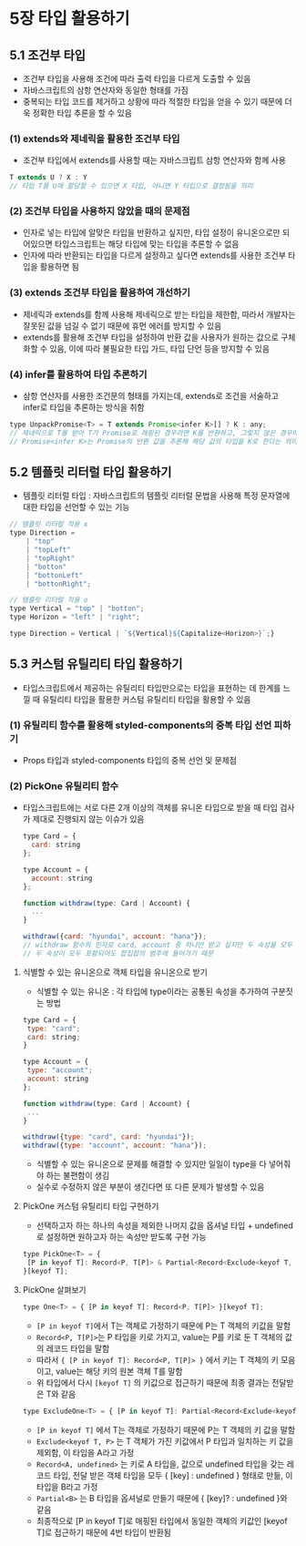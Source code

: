 # 5장 타입 활용하기

## 5.1 조건부 타입

- 조건부 타입을 사용해 조건에 따라 출력 타입을 다르게 도출할 수 있음
- 자바스크립트의 삼항 연산자와 동일한 형태를 가짐
- 중복되는 타입 코드를 제거하고 상황에 따라 적절한 타입을 얻을 수 있기 때문에 더욱 정확한 타입 추론을 할 수 있음

### (1) extends와 제네릭을 활용한 조건부 타입

- 조건부 타입에서 extends를 사용할 때는 자바스크립트 삼항 연산자와 함께 사용

```jsx
T extends U ? X : Y
// 타입 T를 U에 할당할 수 있으면 X 타입, 아니면 Y 타입으로 결정됨을 의미
```

### (2) 조건부 타입을 사용하지 않았을 때의 문제점

- 인자로 넣는 타입에 알맞은 타입을 반환하고 싶지만, 타입 설정이 유니온으로만 되어있으면 타입스크립트는 해당 타입에 맞는 타입을 추론할 수 없음
- 인자에 따라 반환되는 타입을 다르게 설정하고 싶다면 extends를 사용한 조건부 타입을 활용하면 됨

### (3) extends 조건부 타입을 활용하여 개선하기

- 제네릭과 extends를 함께 사용해 제네릭으로 받는 타입을 제한함, 따라서 개발자는 잘못된 값을 넘길 수 없기 때문에 휴먼 에러를 방지할 수 있음
- extends를 활용해 조건부 타입을 설정하여 반환 값을 사용자가 원하는 값으로 구체화할 수 있음, 이에 따라 불필요한 타입 가드, 타입 단언 등을 방지할 수 있음

### (4) infer를 활용하여 타입 추론하기

- 삼항 연산자를 사용한 조건문의 형태를 가지는데, extends로 조건을 서술하고 infer로 타입을 추론하는 방식을 취함

```jsx
type UnpackPromise<T> = T extends Promise<infer K>[] ? K : any;
// 제네릭으로 T를 받아 T가 Promise로 래핑된 경우라면 K를 반환하고, 그렇지 않은 경우에는 any를 반환함
// Promise<infer K>는 Promise의 반환 값을 추론해 해당 값의 타입을 K로 한다는 의미
```

## 5.2 템플릿 리터럴 타입 활용하기

- 템플릿 리터럴 타입 : 자바스크립트의 템플릿 리터럴 문법을 사용해 특정 문자열에 대한 타입을 선언할 수 있는 기능

```jsx
// 템플릿 리터럴 적용 x
type Direction =
	| "top"
	| "topLeft"
	| "topRight"
	| "botton"
	| "bottonLeft"
	| "bottonRight";

// 템플릿 리터럴 적용 o
type Vertical = "top" | "botton";
type Horizon = "left" | "right";

type Direction = Vertical | `${Vertical}${Capitalize<Horizon>}`;}
```

## 5.3 커스텀 유틸리티 타입 활용하기

- 타입스크립트에서 제공하는 유틸리티 타입만으로는 타입을 표현하는 데 한계를 느낄 때 유틸리티 타입을 활용한 커스텀 유틸리티 타입을 활용할 수 있음

### (1) 유틸리티 함수를 활용해 styled-components의 중복 타입 선언 피하기

- Props 타입과 styled-components 타입의 중복 선언 및 문제점

### (2) PickOne 유틸리티 함수

- 타입스크립트에는 서로 다른 2개 이상의 객체를 유니온 타입으로 받을 때 타입 검사가 제대로 진행되지 않는 이슈가 있음
  ```jsx
  type Card = {
  	card: string
  };

  type Account = {
  	account: string
  };

  function withdraw(type: Card | Account) {
  	...
  }

  withdraw({card: "hyundai", account: "hana"});
  // withdraw 함수의 인자로 card, account 중 하나만 받고 싶지만 두 속성을 모두 받아도 타입 에러가 발생하지 않음
  // 두 속성이 모두 포함되어도 합집합의 범주에 들어가기 때문
  ```

1. 식별할 수 있는 유니온으로 객체 타입을 유니온으로 받기

   - 식별할 수 있는 유니온 : 각 타입에 type이라는 공통된 속성을 추가하여 구분짓는 방법

   ```jsx
   type Card = {
   	type: "card";
   	card: string;
   }

   type Account = {
   	type: "account";
   	account: string
   };

   function withdraw(type: Card | Account) {
   	...
   }

   withdraw({type: "card", card: "hyundai"});
   withdraw({type: "account", account: "hana"});
   ```

   - 식별할 수 있는 유니온으로 문제를 해결할 수 있지만 일일이 type을 다 넣어줘야 하는 불편함이 생김
   - 실수로 수정하지 않은 부분이 생긴다면 또 다른 문제가 발생할 수 있음

2. PickOne 커스텀 유틸리티 타입 구현하기

   - 선택하고자 하는 하나의 속성을 제외한 나머지 값을 옵셔널 타입 + undefined로 설정하면 원하고자 하는 속성만 받도록 구현 가능

   ```jsx
   type PickOne<T> = {
   	[P in keyof T]: Record<P, T[P]> & Partial<Record<Exclude<keyof T, P>, undefined>>;
   }[keyof T];
   ```

3. PickOne 살펴보기

   ```jsx
   type One<T> = { [P in keyof T]: Record<P, T[P]> }[keyof T];
   ```

   - `[P in keyof T]`에서 T는 객체로 가정하기 때문에 P는 T 객체의 키값을 말함
   - `Record<P, T[P]>`는 P 타입을 키로 가지고, value는 P를 키로 둔 T 객체의 값의 레코드 타입을 말함
   - 따라서 `{ [P in keyof T]: Record<P, T[P]> }` 에서 키는 T 객체의 키 모음이고, value는 해당 키의 원본 객체 T를 말함
   - 위 타입에서 다시 `[keyof T]` 의 키값으로 접근하기 때문에 최종 결과는 전달받은 T와 같음

   ```jsx
   type ExcludeOne<T> = { [P in keyof T]: Partial<Record<Exclude<keyof T, P>, undefined>> }[keyof T];
   ```

   - `[P in keyof T]` 에서 T는 객체로 가정하기 때문에 P는 T 객체의 키 값을 말함
   - `Exclude<keyof T, P>` 는 T 객체가 가진 키값에서 P 타입과 일치하는 키 값을 제외함, 이 타입을 A라고 가정
   - `Record<A, undefined>` 는 키로 A 타입을, 값으로 undefined 타입을 갖는 레코드 타입, 전달 받은 객체 타입을 모두 { [key] : undefined } 형태로 만듦, 이 타입을 B라고 가정
   - `Partial<B>` 는 B 타입을 옵셔널로 만들기 때문에 { [key]? : undefined }와 같음
   - 최종적으로 [P in keyof T]로 매핑된 타입에서 동일한 객체의 키값인 [keyof T]로 접근하기 때문에 4번 타입이 반환됨
